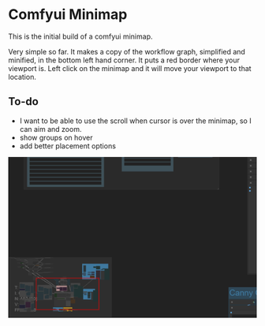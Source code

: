 # Comfyui Minimap

This is the initial build of a comfyui minimap.

Very simple so far. It makes a copy of the workflow graph, simplified and minified, in the bottom left hand corner. It puts a red border where your viewport is. Left click on the minimap and it will move your viewport to that location.

## To-do
- I want to be able to use the scroll when cursor is over the minimap, so I can aim and zoom.
- show groups on hover
- add better placement options

![screenshot of the minimap](screenshot.png)